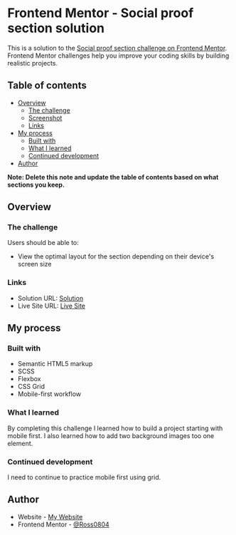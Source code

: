 # Frontend Mentor - Social proof section solution

This is a solution to the [Social proof section challenge on Frontend Mentor](https://www.frontendmentor.io/challenges/social-proof-section-6e0qTv_bA). Frontend Mentor challenges help you improve your coding skills by building realistic projects. 

## Table of contents

- [Overview](#overview)
  - [The challenge](#the-challenge)
  - [Screenshot](#screenshot)
  - [Links](#links)
- [My process](#my-process)
  - [Built with](#built-with)
  - [What I learned](#what-i-learned)
  - [Continued development](#continued-development)
- [Author](#author)

**Note: Delete this note and update the table of contents based on what sections you keep.**

## Overview

### The challenge

Users should be able to:

- View the optimal layout for the section depending on their device's screen size

### Links

- Solution URL: [Solution](https://github.com/Ross0804/frontend-mentor/tree/master/social-proof-section)
- Live Site URL: [Live Site](https://ross0804.github.io/frontend-mentor/social-proof-section/)

## My process

### Built with

- Semantic HTML5 markup
- SCSS
- Flexbox
- CSS Grid
- Mobile-first workflow

### What I learned

By completing this challenge I learned how to build a project starting with mobile first. I also learned how to add two background images too one element.

### Continued development

I need to continue to practice mobile first using grid.

## Author

- Website - [My Website](http://ross-beale.com/index.html)
- Frontend Mentor - [@Ross0804](https://www.frontendmentor.io/profile/Ross0804)